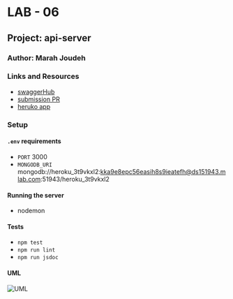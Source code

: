 

# LAB - 06

## Project: api-server

### Author: Marah Joudeh

### Links and Resources

- [swaggerHub](https://app.swaggerhub.com/apis/mrsmarah/api-server/0.1)
- [submission PR](https://github.com/marah-401-advanced-javascript/api-server/pull/5)
- [heruko app](https://api-marah.herokuapp.com/)


### Setup

#### `.env` requirements

- `PORT` 3000
- `MONGODB_URI` mongodb://heroku_3t9vkxl2:kka9e8epc56easih8s9ieatefh@ds151943.mlab.com:51943/heroku_3t9vkxl2


#### Running the server

- nodemon

#### Tests

- `npm test`
- `npm run lint`
- `npm run jsdoc`

#### UML

![UML](/assets/uml.jpg)




